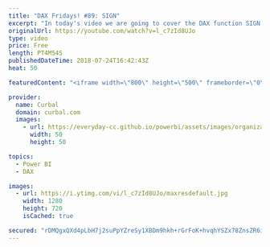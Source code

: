 ```yaml
---
title: "DAX Fridays! #89: SIGN"
excerpt: "In today's video we are going to cover the DAX function SIGN.  What is SIGN useful for? here is an example: https://community.powerbi.com/t5/Desktop/Check-if-all-values-in-category-are-positive-negative/td-p/172051  Do you have any other use cases ? Share them in the comment box! Get Northwind Dataset:"
originalUrl: https://youtube.com/watch?v=l_c7zId8UJo
type: video
price: Free
length: PT4M54S
publishedDateTime: 2018-07-24T16:42:43Z
heat: 50

featuredContent: "<iframe width=\"800\" height=\"500\" frameborder=\"0\" src=\"https://www.youtube.com/embed/l_c7zId8UJo\" allow=\"accelerometer; autoplay; encrypted-media; gyroscope; picture-in-picture\" allowfullscreen></iframe>"

provider:
  name: Curbal
  domain: curbal.com
  images:
    - url: https://everyday-cc.github.io/powerbi/assets/images/organizations/curbal.com-50x50.jpg
      width: 50
      height: 50

topics:
  - Power BI
  - DAX

images:
  - url: https://i.ytimg.com/vi/l_c7zId8UJo/maxresdefault.jpg
    width: 1280
    height: 720
    isCached: true

secured: "rDMQgxQXd4pLbH7j2suPpYZreSy1XBDm9hkh+rGrFoK+hvqhYSZx78ZnsZR6imoo2Qn/I8P1heG0BBNuNStOCTMndqjr7pVg3eZKeLz1UqmpxFhPg+Ff68fvzf8r4lJoEW/B0FcQ3i6kqPhZOx2XeSrgadvlkK/rWp7Rfux/iWhn2g6M/Mo+3urWLk9HBABnPiqR+NSPogJpXGPlRNMb2wp0HRfwsv9698kP+uG8lDAuQfR5D4ehKaBY8yjtoRnyZqg89hKqbfFUN2NbXpcSYET2iF2ui2DZOT+H0OBPuCAatf+v3eid17Y+3P1p8CvbBK2PoGzX9fb9iCnXQ7fm7AfTgKuO3Duu5dEasdStuwGpNcq9YxEGZraoTt3pSwBNSSkBxYsDmQ6//JCG+1BqWHOe11LK4w1vIyukALtbcWw=;KxRW31xA+DUNuIYX40O2Kg=="
---
```



